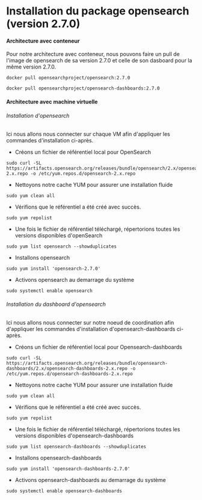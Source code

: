 # Installation du package opensearch (version 2.7.0)

#### Architecture avec conteneur

Pour notre architecture avec conteneur, nous pouvons faire un pull de l'image de opensearch de sa version 2.7.0 et celle de son dasboard pour la même version 2.7.0.

```
docker pull opensearchproject/opensearch:2.7.0
```

```
docker pull opensearchproject/opensearch-dashboards:2.7.0
```

#### Architecture avec machine virtuelle

###### Installation d'opensearch

Ici nous allons nous connecter sur chaque VM afin d'appliquer les commandes d'installation ci-après.

- Créons un fichier de référentiel local pour OpenSearch

```
sudo curl -SL https://artifacts.opensearch.org/releases/bundle/opensearch/2.x/opensearch-2.x.repo -o /etc/yum.repos.d/opensearch-2.x.repo
```

- Nettoyons notre cache YUM pour assurer une installation fluide

```
sudo yum clean all
```

- Vérifions que le référentiel a été créé avec succès.

```
sudo yum repolist
```

- Une fois le fichier de référentiel téléchargé, répertorions toutes les versions disponibles d'openSearch

```
sudo yum list opensearch --showduplicates
```

- Installons opensearch

```
sudo yum install 'opensearch-2.7.0'
```

- Activons opensearch au demarrage du système

```
sudo systemctl enable opensearch
```

###### Installation du dashboard d'opensearch

Ici nous allons nous connecter sur notre noeud de coordination afin d'appliquer les commandes d'installation d'opensearch-dashboards ci-après.

- Créons un fichier de référentiel local pour Opensearch-dashboards

```
sudo curl -SL https://artifacts.opensearch.org/releases/bundle/opensearch-dashboards/2.x/opensearch-dashboards-2.x.repo -o /etc/yum.repos.d/opensearch-dashboards-2.x.repo
```

- Nettoyons notre cache YUM pour assurer une installation fluide

```
sudo yum clean all
```

- Vérifions que le référentiel a été créé avec succès.

```
sudo yum repolist
```

- Une fois le fichier de référentiel téléchargé, répertorions toutes les versions disponibles d'opensearch-dashboards

```
sudo yum list opensearch-dashboards --showduplicates
```

- Installons opensearch-dashboards

```
sudo yum install 'opensearch-dashboards-2.7.0'
```

- Activons opensearch-dashboards au demarrage du système

```
sudo systemctl enable opensearch-dashboards
```